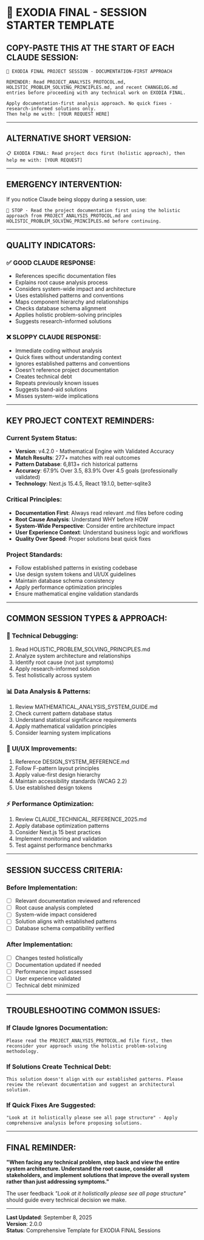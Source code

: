 # 🎯 EXODIA FINAL - SESSION STARTER TEMPLATE

## **COPY-PASTE THIS AT THE START OF EACH CLAUDE SESSION:**

```
🎯 EXODIA FINAL PROJECT SESSION - DOCUMENTATION-FIRST APPROACH

REMINDER: Read PROJECT_ANALYSIS_PROTOCOL.md, HOLISTIC_PROBLEM_SOLVING_PRINCIPLES.md, and recent CHANGELOG.md entries before proceeding with any technical work on EXODIA FINAL.

Apply documentation-first analysis approach. No quick fixes - research-informed solutions only.
Then help me with: [YOUR REQUEST HERE]
```

---

## **ALTERNATIVE SHORT VERSION:**

```
📋 EXODIA FINAL: Read project docs first (holistic approach), then help me with: [YOUR REQUEST]
```

---

## **EMERGENCY INTERVENTION:**

If you notice Claude being sloppy during a session, use:

```
🛑 STOP - Read the project documentation first using the holistic approach from PROJECT_ANALYSIS_PROTOCOL.md and HOLISTIC_PROBLEM_SOLVING_PRINCIPLES.md before continuing.
```

---

## **QUALITY INDICATORS:**

### ✅ **GOOD CLAUDE RESPONSE:**
- References specific documentation files
- Explains root cause analysis process
- Considers system-wide impact and architecture
- Uses established patterns and conventions
- Maps component hierarchy and relationships
- Checks database schema alignment
- Applies holistic problem-solving principles
- Suggests research-informed solutions

### ❌ **SLOPPY CLAUDE RESPONSE:**
- Immediate coding without analysis
- Quick fixes without understanding context
- Ignores established patterns and conventions
- Doesn't reference project documentation
- Creates technical debt
- Repeats previously known issues
- Suggests band-aid solutions
- Misses system-wide implications

---

## **KEY PROJECT CONTEXT REMINDERS:**

### **Current System Status:**
- **Version**: v4.2.0 - Mathematical Engine with Validated Accuracy
- **Match Results**: 277+ matches with real outcomes
- **Pattern Database**: 6,813+ rich historical patterns
- **Accuracy**: 67.9% Over 3.5, 83.9% Over 4.5 goals (professionally validated)
- **Technology**: Next.js 15.4.5, React 19.1.0, better-sqlite3

### **Critical Principles:**
- **Documentation First**: Always read relevant .md files before coding
- **Root Cause Analysis**: Understand WHY before HOW
- **System-Wide Perspective**: Consider entire architecture impact
- **User Experience Context**: Understand business logic and workflows
- **Quality Over Speed**: Proper solutions beat quick fixes

### **Project Standards:**
- Follow established patterns in existing codebase
- Use design system tokens and UI/UX guidelines
- Maintain database schema consistency
- Apply performance optimization principles
- Ensure mathematical engine validation standards

---

## **COMMON SESSION TYPES & APPROACH:**

### **🔧 Technical Debugging:**
1. Read HOLISTIC_PROBLEM_SOLVING_PRINCIPLES.md
2. Analyze system architecture and relationships
3. Identify root cause (not just symptoms)
4. Apply research-informed solution
5. Test holistically across system

### **📊 Data Analysis & Patterns:**
1. Review MATHEMATICAL_ANALYSIS_SYSTEM_GUIDE.md
2. Check current pattern database status
3. Understand statistical significance requirements
4. Apply mathematical validation principles
5. Consider learning system implications

### **🎨 UI/UX Improvements:**
1. Reference DESIGN_SYSTEM_REFERENCE.md
2. Follow F-pattern layout principles
3. Apply value-first design hierarchy
4. Maintain accessibility standards (WCAG 2.2)
5. Use established design tokens

### **⚡ Performance Optimization:**
1. Review CLAUDE_TECHNICAL_REFERENCE_2025.md
2. Apply database optimization patterns
3. Consider Next.js 15 best practices
4. Implement monitoring and validation
5. Test against performance benchmarks

---

## **SESSION SUCCESS CRITERIA:**

### **Before Implementation:**
- [ ] Relevant documentation reviewed and referenced
- [ ] Root cause analysis completed
- [ ] System-wide impact considered
- [ ] Solution aligns with established patterns
- [ ] Database schema compatibility verified

### **After Implementation:**
- [ ] Changes tested holistically
- [ ] Documentation updated if needed
- [ ] Performance impact assessed
- [ ] User experience validated
- [ ] Technical debt minimized

---

## **TROUBLESHOOTING COMMON ISSUES:**

### **If Claude Ignores Documentation:**
```
Please read the PROJECT_ANALYSIS_PROTOCOL.md file first, then reconsider your approach using the holistic problem-solving methodology.
```

### **If Solutions Create Technical Debt:**
```
This solution doesn't align with our established patterns. Please review the relevant documentation and suggest an architectural solution.
```

### **If Quick Fixes Are Suggested:**
```
"Look at it holistically please see all page structure" - Apply comprehensive analysis before proposing solutions.
```

---

## **FINAL REMINDER:**

**"When facing any technical problem, step back and view the entire system architecture. Understand the root cause, consider all stakeholders, and implement solutions that improve the overall system rather than just addressing symptoms."**

The user feedback *"Look at it holistically please see all page structure"* should guide every technical decision we make.

---

**Last Updated**: September 8, 2025  
**Version**: 2.0.0  
**Status**: Comprehensive Template for EXODIA FINAL Sessions